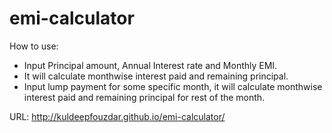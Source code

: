 # emi-calculator
How to use:
  - Input Principal amount, Annual Interest rate and Monthly EMI.
  - It will calculate monthwise interest paid and remaining principal.
  - Input lump payment for some specific month, it will calculate monthwise interest paid and remaining principal for rest of the month.

URL: http://kuldeepfouzdar.github.io/emi-calculator/
  
